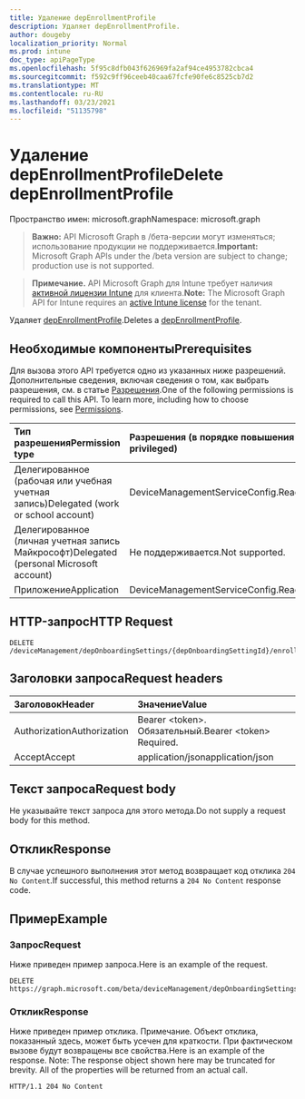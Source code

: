 ```yaml
---
title: Удаление depEnrollmentProfile
description: Удаляет depEnrollmentProfile.
author: dougeby
localization_priority: Normal
ms.prod: intune
doc_type: apiPageType
ms.openlocfilehash: 5f95c8dfb043f626969fa2af94ce4953782cbca4
ms.sourcegitcommit: f592c9ff96ceeb40caa67fcfe90fe6c8525cb7d2
ms.translationtype: MT
ms.contentlocale: ru-RU
ms.lasthandoff: 03/23/2021
ms.locfileid: "51135798"
---
```

# <a name="delete-depenrollmentprofile"></a><span data-ttu-id="23a38-103">Удаление depEnrollmentProfile</span><span class="sxs-lookup"><span data-stu-id="23a38-103">Delete depEnrollmentProfile</span></span>

<span data-ttu-id="23a38-104">Пространство имен: microsoft.graph</span><span class="sxs-lookup"><span data-stu-id="23a38-104">Namespace: microsoft.graph</span></span>

> <span data-ttu-id="23a38-105">**Важно:** API Microsoft Graph в /бета-версии могут изменяться; использование продукции не поддерживается.</span><span class="sxs-lookup"><span data-stu-id="23a38-105">**Important:** Microsoft Graph APIs under the /beta version are subject to change; production use is not supported.</span></span>

> <span data-ttu-id="23a38-106">**Примечание.** API Microsoft Graph для Intune требует наличия [активной лицензии Intune](https://go.microsoft.com/fwlink/?linkid=839381) для клиента.</span><span class="sxs-lookup"><span data-stu-id="23a38-106">**Note:** The Microsoft Graph API for Intune requires an [active Intune license](https://go.microsoft.com/fwlink/?linkid=839381) for the tenant.</span></span>

<span data-ttu-id="23a38-107">Удаляет [depEnrollmentProfile](../resources/intune-enrollment-depenrollmentprofile.md).</span><span class="sxs-lookup"><span data-stu-id="23a38-107">Deletes a [depEnrollmentProfile](../resources/intune-enrollment-depenrollmentprofile.md).</span></span>

## <a name="prerequisites"></a><span data-ttu-id="23a38-108">Необходимые компоненты</span><span class="sxs-lookup"><span data-stu-id="23a38-108">Prerequisites</span></span>
<span data-ttu-id="23a38-p101">Для вызова этого API требуется одно из указанных ниже разрешений. Дополнительные сведения, включая сведения о том, как выбрать разрешения, см. в статье [Разрешения](/graph/permissions-reference).</span><span class="sxs-lookup"><span data-stu-id="23a38-p101">One of the following permissions is required to call this API. To learn more, including how to choose permissions, see [Permissions](/graph/permissions-reference).</span></span>

|<span data-ttu-id="23a38-111">Тип разрешения</span><span class="sxs-lookup"><span data-stu-id="23a38-111">Permission type</span></span>|<span data-ttu-id="23a38-112">Разрешения (в порядке повышения привилегий)</span><span class="sxs-lookup"><span data-stu-id="23a38-112">Permissions (from least to most privileged)</span></span>|
|:---|:---|
|<span data-ttu-id="23a38-113">Делегированное (рабочая или учебная учетная запись)</span><span class="sxs-lookup"><span data-stu-id="23a38-113">Delegated (work or school account)</span></span>|<span data-ttu-id="23a38-114">DeviceManagementServiceConfig.ReadWrite.All</span><span class="sxs-lookup"><span data-stu-id="23a38-114">DeviceManagementServiceConfig.ReadWrite.All</span></span>|
|<span data-ttu-id="23a38-115">Делегированное (личная учетная запись Майкрософт)</span><span class="sxs-lookup"><span data-stu-id="23a38-115">Delegated (personal Microsoft account)</span></span>|<span data-ttu-id="23a38-116">Не поддерживается.</span><span class="sxs-lookup"><span data-stu-id="23a38-116">Not supported.</span></span>|
|<span data-ttu-id="23a38-117">Приложение</span><span class="sxs-lookup"><span data-stu-id="23a38-117">Application</span></span>|<span data-ttu-id="23a38-118">DeviceManagementServiceConfig.ReadWrite.All</span><span class="sxs-lookup"><span data-stu-id="23a38-118">DeviceManagementServiceConfig.ReadWrite.All</span></span>|

## <a name="http-request"></a><span data-ttu-id="23a38-119">HTTP-запрос</span><span class="sxs-lookup"><span data-stu-id="23a38-119">HTTP Request</span></span>
<!-- {
  "blockType": "ignored"
}
-->
``` http
DELETE /deviceManagement/depOnboardingSettings/{depOnboardingSettingId}/enrollmentProfiles/{enrollmentProfileId}
```

## <a name="request-headers"></a><span data-ttu-id="23a38-120">Заголовки запроса</span><span class="sxs-lookup"><span data-stu-id="23a38-120">Request headers</span></span>
|<span data-ttu-id="23a38-121">Заголовок</span><span class="sxs-lookup"><span data-stu-id="23a38-121">Header</span></span>|<span data-ttu-id="23a38-122">Значение</span><span class="sxs-lookup"><span data-stu-id="23a38-122">Value</span></span>|
|:---|:---|
|<span data-ttu-id="23a38-123">Authorization</span><span class="sxs-lookup"><span data-stu-id="23a38-123">Authorization</span></span>|<span data-ttu-id="23a38-124">Bearer &lt;token&gt;. Обязательный.</span><span class="sxs-lookup"><span data-stu-id="23a38-124">Bearer &lt;token&gt; Required.</span></span>|
|<span data-ttu-id="23a38-125">Accept</span><span class="sxs-lookup"><span data-stu-id="23a38-125">Accept</span></span>|<span data-ttu-id="23a38-126">application/json</span><span class="sxs-lookup"><span data-stu-id="23a38-126">application/json</span></span>|

## <a name="request-body"></a><span data-ttu-id="23a38-127">Текст запроса</span><span class="sxs-lookup"><span data-stu-id="23a38-127">Request body</span></span>
<span data-ttu-id="23a38-128">Не указывайте текст запроса для этого метода.</span><span class="sxs-lookup"><span data-stu-id="23a38-128">Do not supply a request body for this method.</span></span>

## <a name="response"></a><span data-ttu-id="23a38-129">Отклик</span><span class="sxs-lookup"><span data-stu-id="23a38-129">Response</span></span>
<span data-ttu-id="23a38-130">В случае успешного выполнения этот метод возвращает код отклика `204 No Content`.</span><span class="sxs-lookup"><span data-stu-id="23a38-130">If successful, this method returns a `204 No Content` response code.</span></span>

## <a name="example"></a><span data-ttu-id="23a38-131">Пример</span><span class="sxs-lookup"><span data-stu-id="23a38-131">Example</span></span>

### <a name="request"></a><span data-ttu-id="23a38-132">Запрос</span><span class="sxs-lookup"><span data-stu-id="23a38-132">Request</span></span>
<span data-ttu-id="23a38-133">Ниже приведен пример запроса.</span><span class="sxs-lookup"><span data-stu-id="23a38-133">Here is an example of the request.</span></span>
``` http
DELETE https://graph.microsoft.com/beta/deviceManagement/depOnboardingSettings/{depOnboardingSettingId}/enrollmentProfiles/{enrollmentProfileId}
```

### <a name="response"></a><span data-ttu-id="23a38-134">Отклик</span><span class="sxs-lookup"><span data-stu-id="23a38-134">Response</span></span>
<span data-ttu-id="23a38-p102">Ниже приведен пример отклика. Примечание. Объект отклика, показанный здесь, может быть усечен для краткости. При фактическом вызове будут возвращены все свойства.</span><span class="sxs-lookup"><span data-stu-id="23a38-p102">Here is an example of the response. Note: The response object shown here may be truncated for brevity. All of the properties will be returned from an actual call.</span></span>
``` http
HTTP/1.1 204 No Content
```




